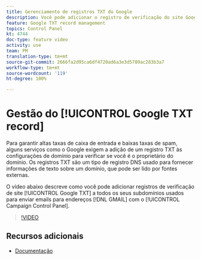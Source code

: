 ```yaml
---
title: Gerenciamento de registros TXT do Google
description: Você pode adicionar o registro de verificação do site Google TXT a todos os subdomínios usados para enviar emails para endereços GMAIL por meio do Painel de controle do Campaign.
feature: Google TXT record management
topics: Control Panel
kt: 4744
doc-type: feature video
activity: use
team: PM
translation-type: tm+mt
source-git-commit: 2666fa2d95ca6df4720ad6a3e3d5789ac283b3a7
workflow-type: tm+mt
source-wordcount: '119'
ht-degree: 100%

---
```



# Gestão do [!UICONTROL Google TXT record]

Para garantir altas taxas de caixa de entrada e baixas taxas de spam, alguns serviços como o Google exigem a adição de um registro TXT às configurações de domínio para verificar se você é o proprietário do domínio. Os registros TXT são um tipo de registro DNS usado para fornecer informações de texto sobre um domínio, que pode ser lido por fontes externas.

O vídeo abaixo descreve como você pode adicionar registros de verificação de site [!UICONTROL Google TXT] a todos os seus subdomínios usados para enviar emails para endereços [!DNL GMAIL] com o [!UICONTROL Campaign Control Panel].

>[!VIDEO](https://video.tv.adobe.com/v/32369?quality=12)

## Recursos adicionais

* [Documentação](https://docs.adobe.com/content/help/pt-BR/control-panel/using/subdomains-and-certificates/managing-txt-records.html)